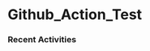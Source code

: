# Github_Action_Test

### Recent Activities
<!--START_SECTION:activity-->
<!--END_SECTION:activity-->
